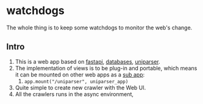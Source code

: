 # watchdogs

The whole thing is to keep some watchdogs to monitor the web's change.

## Intro

1. This is a web app based on [fastapi](https://github.com/tiangolo/fastapi), [databases](https://github.com/encode/databases), [uniparser](https://github.com/ClericPy/uniparser).
2. The implementation of views is to be plug-in and portable, which means it can be mounted on other web apps as a [sub app](https://fastapi.tiangolo.com/advanced/sub-applications-proxy/#mount-the-sub-application):
    1. `app.mount("/uniparser", uniparser_app)`
3. Quite simple to create new crawler with the Web UI.
4. All the crawlers runs in the async environment, 
